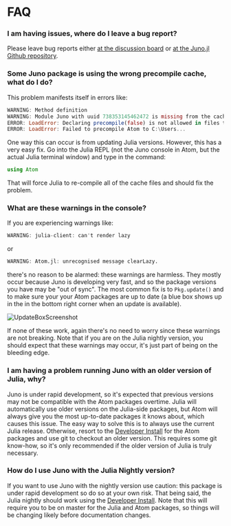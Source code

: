 # FAQ

### I am having issues, where do I leave a bug report?

Please leave bug reports either [at the discussion board](http://discuss.junolab.org/)
or [at the Juno.jl Github repository](https://github.com/JunoLab/Juno.jl/issues).

### Some Juno package is using the wrong precompile cache, what do I do?

This problem manifests itself in errors like:

```julia
WARNING: Method definition
WARNING: Module Juno with uuid 738353145462472 is missing from the cache.
ERROR: LoadError: Declaring precompile(false) is not allowed in files that are being precompiled.
ERROR: LoadError: Failed to precompile Atom to C:\Users...
```

One way this can occur is from updating Julia versions. However, this has a very
easy fix. Go into the Julia REPL (not the Juno console in Atom, but the actual
Julia terminal window) and type in the command:

```julia
using Atom
```

That will force Julia to re-compile all of the cache files and should fix the problem.

### What are these warnings in the console?

If you are experiencing warnings like:

```julia
WARNING: julia-client: can't render lazy
```

or

```julia
WARNING: Atom.jl: unrecognised message clearLazy.
```

there's no reason to be alarmed: these warnings are harmless. They mostly occur
because Juno is developing very fast, and so the package versions you have may
be "out of sync". The most common fix is to `Pkg.update()` and to make sure your
your Atom packages are up to date (a blue box shows up in the in the bottom right corner
when an update is available).

![UpdateBoxScreenshot]()

If none of these work, again there's no need to worry since these warnings are not
breaking. Note that if you are on the Julia nightly version, you should expect that these
warnings may occur, it's just part of being on the bleeding edge.

### I am having a problem running Juno with an older version of Julia, why?

Juno is under rapid development, so it's expected that previous versions may not
be compatible with the Atom packages overtime. Julia will automatically use older
versions on the Julia-side packages, but Atom will always give you the most up-to-date
packages it knows about, which causes this issue. The easy way to solve this is
to always use the current Julia release. Otherwise, resort to the [Developer Install]()
for the Atom packages and use git to checkout an older version. This requires some
git know-how, so it's only recommended if the older version of Julia is truly necessary.

### How do I use Juno with the Julia Nightly version?

If you want to use Juno with the nightly version use caution: this package is under
rapid development so do so at your own risk. That being said, the Julia nightly
should work using the [Developer Install](). Note that this will require you to
be on master for the Julia and Atom packages, so things will be changing likely
before documentation changes.
